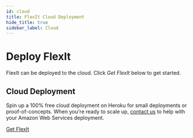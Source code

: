 ```yaml
---
id: cloud
title: FlexIt Cloud Deployment
hide_title: true
sidebar_label: Cloud
---
```


# Deploy FlexIt

FlexIt can be deployed to the cloud. Click *Get FlexIt* below to get started.

## Cloud Deployment

Spin up a 100% free cloud deployment on Heroku for small deployments or proof-of-concepts. When you're ready to scale up, [contact us](https://flexitanalytics.com/sales/) to help with your Amazon Web Services deployment.

<a class="button button--outline button--primary button--lg" href="https://flexitanalytics.com/download">Get FlexIt</a>

